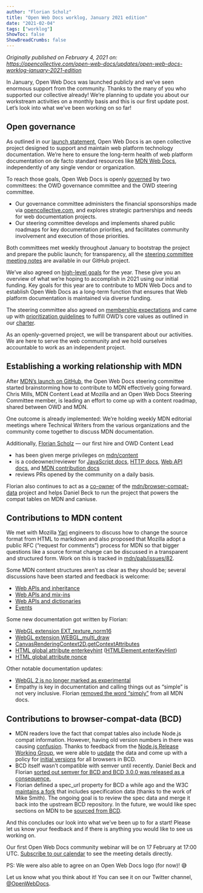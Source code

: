 ```yaml
---
author: "Florian Scholz"
title: "Open Web Docs worklog, January 2021 edition"
date: "2021-02-04"
tags: ["worklog"]
ShowToc: false
ShowBreadCrumbs: false
---
```


_Originally published on February 4, 2021 on:
https://opencollective.com/open-web-docs/updates/open-web-docs-worklog-january-2021-edition_ 

In January, Open Web Docs was launched publicly and we’ve seen enormous support from the community. Thanks to the many of you who supported our collective already! We’re planning to update you about our workstream activities on a monthly basis and this is our first update post. Let’s look into what we’ve been working on so far!

## Open governance

As outlined in our [launch statement](https://opencollective.com/open-web-docs/updates/introducing-open-web-docs), Open Web Docs is an open collective project designed to support and maintain web platform technology documentation. We’re here to ensure the long-term health of web platform documentation on de facto standard resources like [MDN Web Docs](https://developer.mozilla.org), independently of any single vendor or organization. 

To reach those goals, Open Web Docs is openly [governed](https://github.com/openwebdocs/project#governance) by two committees: the OWD governance committee and the OWD steering committee. 
*   Our governance committee administers the financial sponsorships made via [opencollective.com](https://opencollective.com/open-web-docs), and explores strategic partnerships and needs for web documentation projects.
*   Our steering committee develops and implements shared public roadmaps for key documentation priorities, and facilitates community involvement and execution of those priorities.

Both committees met weekly throughout January to bootstrap the project and prepare the public launch; for transparency, all the [steering committee meeting notes](https://github.com/openwebdocs/project/tree/main/steering-committee/meetings/2021) are available in our GitHub project.

We’ve also agreed on [high-level goals](https://github.com/openwebdocs/project/blob/main/2021-goals.md) for the year. These give you an overview of what we’re hoping to accomplish in 2021 using our initial funding. Key goals for this year are to contribute to MDN Web Docs and to establish Open Web Docs as a long-term function that ensures that Web platform documentation is maintained via diverse funding.

The steering committee also agreed on [membership expectations](https://github.com/openwebdocs/project/blob/main/steering-committee/membership-expectations.md) and came up with [prioritization guidelines](https://github.com/openwebdocs/project/blob/main/steering-committee/prioritization-criteria.md) to fulfill OWD’s core values as outlined in our [charter](https://github.com/openwebdocs/project/blob/main/charter.md).

As an openly-governed project, we will be transparent about our activities. We are here to serve the web community and we hold ourselves accountable to work as an independent project.

## Establishing a working relationship with MDN

After [MDN’s launch on GitHub](https://hacks.mozilla.org/2020/12/welcome-yari-mdn-web-docs-has-a-new-platform/), the Open Web Docs steering committee started brainstorming how to contribute to MDN effectively going forward. Chris Mills, MDN Content Lead at Mozilla and an Open Web Docs Steering Committee member, is leading an effort to come up with a content roadmap, shared between OWD and MDN.

One outcome is already implemented: We’re holding weekly MDN editorial meetings where Technical Writers from the various organizations and the community come together to discuss MDN documentation.

Additionally, [Florian Scholz](https://twitter.com/floscholz) — our first hire and OWD Content Lead

*   has been given merge privileges on [mdn/content](https://github.com/mdn/content)
*   is a codeowner/reviewer for [JavaScript docs](https://developer.mozilla.org/en-US/docs/Web/JavaScript), [HTTP docs](https://developer.mozilla.org/en-US/docs/Web/HTTP), [Web API docs](https://developer.mozilla.org/en-US/docs/Web/API), and [MDN contribution docs](https://developer.mozilla.org/en-US/docs/MDN)
*   reviews PRs opened by the community on a daily basis.

Florian also continues to act as a [co-owner](https://github.com/mdn/browser-compat-data/blob/master/GOVERNANCE.md#owners) of the [mdn/browser-compat-data](https://github.com/mdn/browser-compat-data) project and helps Daniel Beck to run the project that powers the compat tables on MDN and caniuse.

## Contributions to MDN content

We met with Mozilla [Yari](https://github.com/mdn/yari) engineers to discuss how to change the source format from HTML to markdown and also proposed that Mozilla adopt a public RFC (“request for comments”) process for MDN so that bigger questions like a source format change can be discussed in a transparent and structured form. Work on this is tracked in [mdn/pab/issues/82](https://github.com/mdn/pab/issues/82).

Some MDN content structures aren’t as clear as they should be; several discussions have been started and feedback is welcome:
*   [Web APIs and inheritance](https://github.com/mdn/content/issues/1006)
*   [Web APIs and mix-ins](https://github.com/mdn/content/issues/1940)
*   [Web APIs and dictionaries](https://github.com/mdn/content/issues/1948)
*   [Events](https://github.com/mdn/browser-compat-data/issues/7545)
    
Some new documentation got written by Florian:
*   [WebGL extension EXT_texture_norm16](https://developer.mozilla.org/en-US/docs/Web/API/EXT_texture_norm16) 
*   [WebGL extension WEBGL_multi_draw](https://developer.mozilla.org/en-US/docs/Web/API/WEBGL_multi_draw) 
*   [CanvasRenderingContext2D.getContextAttributes](https://developer.mozilla.org/en-US/docs/Web/API/CanvasRenderingContext2D/getContextAttributes) 
*   [HTML global attribute enterkeyhint](https://developer.mozilla.org/en-US/docs/Web/HTML/Global_attributes/enterkeyhint) ([HTMLElement.enterKeyHint](https://developer.mozilla.org/en-US/docs/Web/API/HTMLElement/enterKeyHint))
*   [HTML global attribute nonce](http://developer.mozilla.org/en-US/docs/Web/HTML/Global_attributes/nonce)

Other notable documentation updates:
*   [WebGL 2 is no longer marked as experimental](https://github.com/mdn/content/pull/304) 
*   Empathy is key in documentation and calling things out as “simple” is not very inclusive. Florian [removed the word “simply”](https://github.com/mdn/content/pull/360) from all MDN docs.

## Contributions to browser-compat-data (BCD)

*   MDN readers love the fact that compat tables also include Node.js compat information. However, having old version numbers in there was causing [confusion](https://github.com/mdn/browser-compat-data/issues/6861). Thanks to feedback from the [Node.js Release Working Group](https://github.com/nodejs/Release), we were able to [update](https://github.com/mdn/browser-compat-data/pull/7547) the data and come up with a policy for [initial versions](https://github.com/mdn/browser-compat-data/blob/master/schemas/compat-data-schema.md#initial-versions ) for all browsers in BCD.
*   BCD itself wasn’t compatible with semver until recently. Daniel Beck and Florian [sorted out semver for BCD and BCD 3.0.0 was released as a consequence.](https://github.com/mdn/browser-compat-data/issues/7563)
*   Florian defined a spec_url property for BCD a while ago and the W3C [maintains a fork](https://github.com/w3c/browser-compat-data) that includes specification data (thanks to the work of Mike Smith). The ongoing goal is to review the spec data and merge it back into the upstream BCD repository. In the future, we would like spec sections on MDN to be [sourced from BCD](https://github.com/mdn/content/issues/1146).

And this concludes our look into what we’ve been up to for a start! Please let us know your feedback and if there is anything you would like to see us working on.

Our first Open Web Docs community webinar will be on 17 February at 17:00 UTC. [Subscribe to our calendar](https://opencollective.com/redirect?url=https%3A%2F%2Fcalendar.google.com%2Fcalendar%2Fu%2F4%3Fcid%3DY19vbGpyaTVyYmN1dGJmczkyb2ZwYTN1ajVzOEBncm91cC5jYWxlbmRhci5nb29nbGUuY29t) to see the meeting details directly.

PS: We were also able to agree on an Open Web Docs logo (for now)! 😅

Let us know what you think about it! You can see it on our Twitter channel,  [@OpenWebDocs](https://twitter.com/OpenWebDocs).
